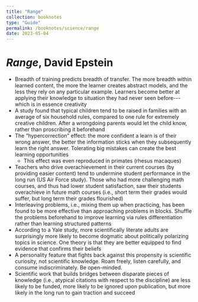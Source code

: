 ```yaml
---
title: "Range"
collection: booknotes
type: "Guide"
permalink: /booknotes/science/range
date: 2023-05-04
---
```


# *Range*, David Epstein
* Breadth of training predicts breadth of transfer. The more breadth within learned content, the more the learner creates abstract models, and the less they rely on any particular example. Learners become better at applying their knowledge to situation they had never seen before---which is in essence creativity
* A study found that typical children tend to be raised in families with an average of six household rules, compared to one rule for extremely creative children. After a wrongdoing parents would let the child know, rather than proscribing it beforehand
* The “hypercorrection” effect: the more confident a learn is of their wrong answer, the better the information sticks when they subsequently learn the right answer. Tolerating big mistakes can create the best learning opportunities
    * This effect was even reproduced in primates (rhesus macaques)
* Teachers who drive overachievement in their current courses (by providing easier content) tend to undermine student performance in the long run (US Air Force study). Those who had more challenging math courses, and thus had lower student satisfaction, saw their students overachieve in future math courses (i.e., short term their grades would suffer, but long term their grades flourished)
* Interleaving problems, i.e., mixing them up when practicing, has been found to be more effective than approaching problems in blocks. Shuffle the problems beforehand to improve learning via rules differentiation rather than learning structured patterns
* According to a Yale study, more scientifically literate adults are surprisingly more likely to become dogmatic about politically polarizing topics in science. One theory is that they are better equipped to find evidence that confirms their beliefs
* A personality feature that fights back against this propensity is scientific curiosity, not scientific knowledge. Roam freely, listen carefully, and consume indiscriminately. Be open-minded.
* Scientific work that builds bridges between disparate pieces of knowledge (i.e., atypical citations with respect to the discipline) are less likely to be funded, more likely to be ignored upon publication, but more likely in the long run to gain traction and succeed
